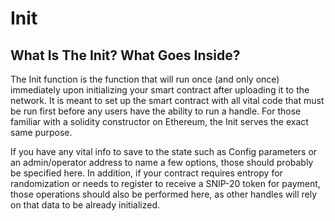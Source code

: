# Init

## What Is The Init? What Goes Inside?

The Init function is the function that will run once (and only once) immediately upon initializing your smart contract after uploading it to the network. It is meant to set up the smart contract with all vital code that must be run first before any users have the ability to run a handle. For those familiar with a solidity constructor on Ethereum, the Init serves the exact same purpose.

If you have any vital info to save to the state such as Config parameters or an admin/operator address to name a few options, those should probably be specified here. In addition, if your contract requires entropy for randomization or needs to register to receive a SNIP-20 token for payment, those operations should also be performed here, as other handles will rely on that data to be already initialized.



##
